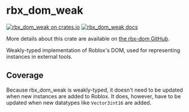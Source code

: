 # rbx\_dom\_weak
[![rbx_dom_weak on crates.io](https://img.shields.io/crates/v/rbx_dom_weak.svg)](https://crates.io/crates/rbx_dom_weak)
[![rbx_dom_weak docs](https://img.shields.io/badge/docs-docs.rs-orange.svg)](https://docs.rs/rbx_dom_weak)

More details about this crate are available on [the rbx-dom GitHub](https://github.com/rojo-rbx/rbx-dom#readme).

Weakly-typed implementation of Roblox's DOM, used for representing instances in external tools.

## Coverage
Because rbx\_dom\_weak is weakly-typed, it doesn't need to be updated when new instances are added to Roblox. It does, however, have to be updated when new datatypes like `Vector3int16` are added.
